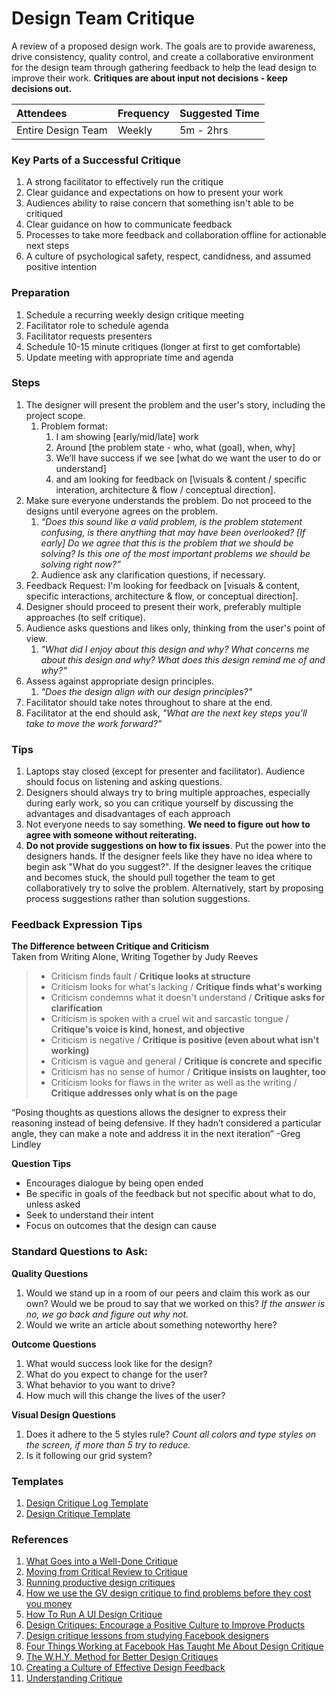 

# Design Team Critique

A review of a proposed design work. The goals are to provide awareness, drive consistency, quality control, and create a collaborative environment for the design team through gathering feedback to help the lead design to improve their work. **Critiques are about input not decisions - keep decisions out.**

| Attendees | Frequency | Suggested Time |
| :--- | :--- | :--- |
| Entire Design Team | Weekly | 5m - 2hrs |

### Key Parts of a Successful Critique
1. A strong facilitator to effectively run the critique
2. Clear guidance and expectations on how to present your work
3. Audiences ability to raise concern that something isn't able to be critiqued
4. Clear guidance on how to communicate feedback
5. Processes to take more feedback and collaboration offline for actionable next steps
6. A culture of psychological safety, respect, candidness, and assumed positive intention


### Preparation

1. Schedule a recurring weekly design critique meeting
2. Facilitator role to schedule agenda
3. Facilitator requests presenters
4. Schedule 10-15 minute critiques \(longer at first to get comfortable\)
5. Update meeting with appropriate time and agenda

### Steps

1. The designer will present the problem and the user's story, including the project scope.
   1. Problem format:
      1. I am showing \[early/mid/late\] work
      2. Around \[the problem state - who, what \(goal\), when, why\]
      3. We’ll have success if we see \[what do we want the user to do or understand\] 
      4. and am looking for feedback on \[\visuals & content / specific interation, architecture & flow / conceptual direction\].
2. Make sure everyone understands the problem. Do not proceed to the designs until everyone agrees on the problem.
   1. _“Does this sound like a valid problem, is the problem statement confusing, is there anything that may have been overlooked? \[If early\] Do we agree that this is the problem that we should be solving? Is this one of the most important problems we should be solving right now?”_
   2. Audience ask any clarification questions, if necessary.
3. Feedback Request: I'm looking for feedback on [visuals & content, specific interactions, architecture & flow, or conceptual direction].
4. Designer should proceed to present their work, preferably multiple approaches \(to self critique\).
5. Audience asks questions and likes only, thinking from the user's point of view. 
   1. _"What did I enjoy about this design and why? What concerns me about this design and why? What does this design remind me of and why?"_
6. Assess against appropriate design principles. 
   1. _"Does the design align with our design principles?"_
7. Facilitator should take notes throughout to share at the end.
8. Facilitator at the end should ask, _"What are the next key steps you’ll take to move the work forward?”_

### Tips

1. Laptops stay closed \(except for presenter and facilitator\). Audience should focus on listening and asking questions.
2. Designers should always try to bring multiple approaches, especially during early work, so you can critique yourself by discussing the advantages and disadvantages of each approach
3. Not everyone needs to say something. **We need to figure out how to agree with someone without reiterating.**
4. **Do not provide suggestions on how to fix issues**. Put the power into the designers hands. If the designer feels like they have no idea where to begin ask "What do you suggest?". If the designer leaves the critique and becomes stuck, the should pull together the team to get collaboratively try to solve the problem. Alternatively, start by proposing process suggestions rather than solution suggestions.


### Feedback Expression Tips

**The Difference between Critique and Criticism**  
Taken from Writing Alone, Writing Together by Judy Reeves

> * Criticism finds fault / **Critique looks at structure**
> * Criticism looks for what's lacking / **Critique finds what's working**
> * Criticism condemns what it doesn't understand / **Critique asks for clarification**
> * Criticism is spoken with a cruel wit and sarcastic tongue / C**ritique's voice is kind, honest, and objective**
> * Criticism is negative / **Critique is positive \(even about what isn't working\)**
> * Criticism is vague and general / **Critique is concrete and specific**
> * Criticism has no sense of humor / **Critique insists on laughter, too**
> * Criticism looks for flaws in the writer as well as the writing / **Critique addresses only what is on the page**

“Posing thoughts as questions allows the designer to express their reasoning instead of being defensive. If they hadn’t considered a particular angle, they can make a note and address it in the next iteration” -Greg Lindley

**Question Tips**
* Encourages dialogue by being open ended
* Be specific in goals of the feedback but not specific about what to do, unless asked
* Seek to understand their intent
* Focus on outcomes that the design can cause 

### Standard Questions to Ask:

**Quality Questions**

1. Would we stand up in a room of our peers and claim this work as our own? Would we be proud to say that we worked on this? _If the answer is no, we go back and figure out why not._
2. Would we write an article about something noteworthy here?

**Outcome Questions**

1. What would success look like for the design? 
2. What do you expect to change for the user? 
3. What behavior to you want to drive?
4. How much will this change the lives of the user?

**Visual Design Questions**

1. Does it adhere to the 5 styles rule? _Count all colors and type styles on the screen, if more than 5 try to reduce._
2. Is it following our grid system?



### Templates

1. [Design Critique Log Template](https://docs.google.com/document/d/1DkGh2URnil0kguPHfoEDG6bBYt803trObbVfG7MhZMU/)
2. [Design Critique Template](https://docs.google.com/document/d/1eQe3fJQU0N5-QVcQfd7pH3xG9ygtoVyI93vl_YeliZg/)


### References

1. [What Goes into a Well-Done Critique](https://articles.uie.com/critique/)
2. [Moving from Critical Review to Critique](https://www.uie.com/brainsparks/2011/10/27/moving-from-critical-review-to-critique/)
3. [Running productive design critiques](https://blog.intercom.com/running-productive-design-critiques/)
4. [How we use the GV design critique to find problems before they cost you money](http://www.tablexi.com/design/guide-to-gv-design-critique-google-ventures/)
5. [How To Run A UI Design Critique](https://www.smashingmagazine.com/2016/08/running-a-ui-design-critique/)
6. [Design Critiques: Encourage a Positive Culture to Improve Products](https://www.nngroup.com/articles/design-critiques/)
7. [Design critique lessons from studying Facebook designers](https://uxdesign.cc/debugging-your-design-critique-2f002acb50cf)
8. [Four Things Working at Facebook Has Taught Me About Design Critique](https://medium.com/facebook-design/critique-is-an-important-part-of-any-design-process-whether-you-work-as-part-of-a-team-or-solo-ef3dcb299ce3)
9.  [The W.H.Y. Method for Better Design Critiques](https://modus.medium.com/the-w-h-y-method-782693281c83)
10. [Creating a Culture of Effective Design Feedback](https://medium.com/building-creative-market/design-critiques-part-i-a-culture-of-effective-feedback-2713005a58a)
11. [Understanding Critique](https://www.oreilly.com/library/view/discussing-design/9781491902394/ch01.html)